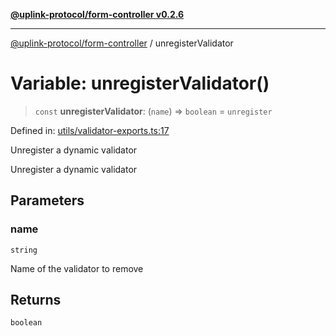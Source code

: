 [**@uplink-protocol/form-controller v0.2.6**](../README.md)

***

[@uplink-protocol/form-controller](../globals.md) / unregisterValidator

# Variable: unregisterValidator()

> `const` **unregisterValidator**: (`name`) => `boolean` = `unregister`

Defined in: [utils/validator-exports.ts:17](https://github.com/jmkcoder/uplink-protocol-form-controller/blob/b4197b802291c2a362dd28d04ee111d1534495f5/src/utils/validator-exports.ts#L17)

Unregister a dynamic validator

Unregister a dynamic validator

## Parameters

### name

`string`

Name of the validator to remove

## Returns

`boolean`
